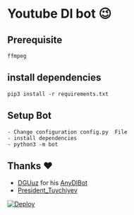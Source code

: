 # Youtube Dl bot 😉
## Prerequisite
    ffmpeg
  
    
## install dependencies
    pip3 install -r requirements.txt


## Setup Bot
    - Change configuration config.py  File
    - install dependencies
    - python3 -m bot
    
## Thanks ❤️
* [DGUuz](https://telegram.dog/DGUuz) for his [AnyDlBot](https://github.com/SpEcHiDe/AnyDLBot)
* [President_Tuychiyev](https://telegram.dog/President_Tuychiyev)

[![Deploy](https://www.herokucdn.com/deploy/button.svg)](https://heroku.com/deploy?template=https://github.com/presidenttuychiyev/viaYTbot/tree/main)
